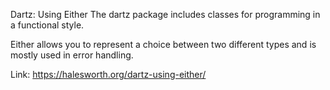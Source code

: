 Dartz: Using Either
The dartz package includes classes for programming in a functional style.

Either allows you to represent a choice between two different types and is mostly used in error handling.

Link: https://halesworth.org/dartz-using-either/